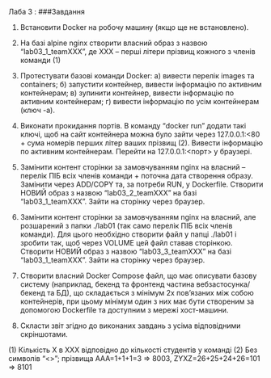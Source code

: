 Лаба 3 :
###Завдання 

1. Встановити Docker на робочу машину (якщо ще не встановлено).
2. На базі alpine nginx створити власний образ з назвою “lab03_1_teamXXX”, де XXX – перші літери прізвищ кожного з членів команди (1)
3. Протестувати базові команди Docker:
а) вивести перелік images та containers;
б) запустити контейнер, вивести інформацію по активним контейнерам;
в) зупинити контейнер, вивести інформацію по активним контейнерам;
г) вивести інформацію по усім контейнерам (ключ -a).
4. Виконати прокидання портів. В команду “docker run” додати такі ключі, щоб на сайт контейнера можна було зайти через 127.0.0.1:<80 + сума номерів перших літер ваших прізвищ (2). Вивести інформацію по активним контейнерам. Перейти на 127.0.0.1:<порт> у браузері.

5. Замінити контент сторінки за замовчуванням nginx на власний – перелік ПІБ всіх членів команди + поточна дата створення образу. Замінити через
ADD/COPY та, за потреби RUN, у Dockerfile. Створити НОВИЙ образ з назвою “lab03_2_teamXXX” на базі “lab03_1_teamXXX”. Зайти на сторінку через браузер.

6. Замінити контент сторінки за замовчуванням nginx на власний, але розшарений з папки ./lab01 (так само перелік ПІБ всіх членів команди). Для цього необхідно створити файл у папці ./lab01 і зробити так, щоб через VOLUME цей файл ставав сторінкою. Створити НОВИЙ образ з назвою “lab03_3_teamXXX” на базі “lab03_1_teamXXX”. Зайти на сторінку через браузер.

7. Створити власний Docker Compose файл, що має описувати базову систему (наприклад, бекенд та фронтенд частина вебзастосунка/бекенд та БД), що складається з мінімум 2х пов’язаних між собою контейнерів, при цьому мінімум один з них має бути створеним за допомогою Dockerfile та доступним з мережі хост-машини.


8. Скласти звіт згідно до виконаних завдань з усіма відповідними скріншотами.


(1) Кількість Х в ХХХ відповідно до кількості студентів у команді
(2) Без символів “<>”; прізвища AAA=1+1+1=3 => 8003, ZYXZ=26+25+24+26=101 => 8101